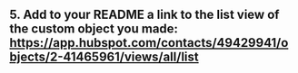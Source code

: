 ## 5. Add to your README a link to the list view of the custom object you made:  https://app.hubspot.com/contacts/49429941/objects/2-41465961/views/all/list
